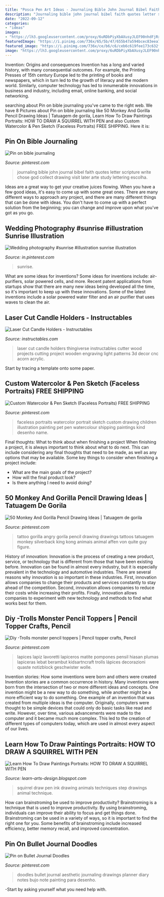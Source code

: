 ```yaml
---
title: "Posca Pen Art Ideas - Journaling Bible John Journal Bibel Faith Quotes Letter Scripture Write Chose God Collect Drawing Visit Later Arte Study Lettering Escolha"
description: "Journaling bible john journal bibel faith quotes letter scripture write chose god collect drawing visit later arte study lettering escolha"
date: "2022-09-12"
categories:
- "ideas"
images:
- "https://lh3.googleusercontent.com/proxy/6uRDbPiyXbAXusyJLEF90nhdFjRx5UMgdVFvuQ4oEE2f5S2PDRf1JJuxamwo5-3tblvLLV4WPeEmqfJZ9WCGSSPXCjaqi1A74ySWOo2HSM1o_12Ft4YbOFVwvJym0_kLGZgeb4o-V7gbyZs=w1200-h630-p-k-no-nu"
featuredImage: "https://i.pinimg.com/736x/65/5b/47/655b47a594bcec83eea7e698a79d2550.jpg"
featured_image: "https://i.pinimg.com/736x/ce/b6/c6/ceb6c619fee173c632f13eed42ef285e.jpg"
image: "https://lh3.googleusercontent.com/proxy/6uRDbPiyXbAXusyJLEF90nhdFjRx5UMgdVFvuQ4oEE2f5S2PDRf1JJuxamwo5-3tblvLLV4WPeEmqfJZ9WCGSSPXCjaqi1A74ySWOo2HSM1o_12Ft4YbOFVwvJym0_kLGZgeb4o-V7gbyZs=w1200-h630-p-k-no-nu"
---
```



Invention: Origins and consequences
Invention has a long and varied history, with many consequential outcomes. For example, the Printing Presses of 15th century Europe led to the printing of books and newspapers, which in turn led to the growth of literacy and the modern world. Similarly, computer technology has led to innumerable innovations in business and industry, including email, online banking, and social networking.

	

		
searching about Pin on bible journaling you've came to the right web. We have 8 Pictures about Pin on bible journaling like 50 Monkey And Gorilla Pencil Drawing Ideas | Tatuagem de gorila, Learn How To Draw Paintings Portraits: HOW TO DRAW A SQUIRREL WITH PEN and also Custom Watercolor &amp; Pen Sketch (Faceless Portraits) FREE SHIPPING. Here it is:
		
    
## Pin On Bible Journaling

<img loading=lazy src="https://i.pinimg.com/736x/09/8e/77/098e774e7cb726caef5cb9f07c1c9adb.jpg" onerror="this.onerror=null;this.src='https://tse2.mm.bing.net/th?id=OIP.xgBcuZgFa8qLOsWh6zYw3wHaJ3&amp;pid=15.1';" alt="Pin on bible journaling">

_Source: pinterest.com_

>journaling bible john journal bibel faith quotes letter scripture write chose god collect drawing visit later arte study lettering escolha. 

	

Ideas are a great way to get your creative juices flowing. When you have a few good ideas, it's easy to come up with some great ones. There are many different ways to approach any project, and there are many different things that can be done with ideas. You don't have to come up with a perfect solution from the beginning; you can change and improve upon what you've got as you go.

    
## Wedding Photography #sunrise #illustration Sunrise Illustration

<img loading=lazy src="https://i.pinimg.com/736x/ce/b6/c6/ceb6c619fee173c632f13eed42ef285e.jpg" onerror="this.onerror=null;this.src='https://tse2.mm.bing.net/th?id=OIP.ZcB0_2HWLvveaylBOqoRPwHaLb&amp;pid=15.1';" alt="Wedding photography #sunrise #illustration sunrise illustration">

_Source: in.pinterest.com_

>sunrise. 

	

What are some ideas for inventions?
Some ideas for inventions include: air-purifiers, solar powered cells, and more. Recent patent applications from startups show that there are many new ideas being developed all the time, so it's important to keep up with these innovations. Some of the latest inventions include a solar powered water filter and an air purifier that uses waves to clean the air.

    
## Laser Cut Candle Holders - Instructables

<img loading=lazy src="https://cdn.instructables.com/ORIG/FM8/4EYN/HHS9EINT/FM84EYNHHS9EINT.jpg?width=2100" onerror="this.onerror=null;this.src='https://tse4.mm.bing.net/th?id=OIP.voozRNxIZR-aWgzS_Q4VnQHaE8&amp;pid=15.1';" alt="Laser Cut Candle Holders - Instructables">

_Source: instructables.com_

>laser cut candle holders thingiverse instructables cutter wood projects cutting project wooden engraving light patterns 3d decor cnc acorn acrylic. 

	

Start by tracing a template onto some paper.

    
## Custom Watercolor &amp; Pen Sketch (Faceless Portraits) FREE SHIPPING

<img loading=lazy src="https://i.pinimg.com/736x/a3/cc/ad/a3ccad5228fbab87da1c6104fec36eae.jpg" onerror="this.onerror=null;this.src='https://tse2.mm.bing.net/th?id=OIP.OWlKfICXOTwXFTgJF9DmywHaJ3&amp;pid=15.1';" alt="Custom Watercolor &amp; Pen Sketch (Faceless Portraits) FREE SHIPPING">

_Source: pinterest.com_

>faceless portraits watercolor portrait sketch custom drawing children illustration painting pet pen watercolour shipping paintings kind desenho name. 

	

Final thoughts: What to think about when finishing a project
When finishing a project, it is always important to think about what to do next. This can include considering any final thoughts that need to be made, as well as any options that may be available. Some key things to consider when finishing a project include:
- What are the main goals of the project?
- How will the final product look?
- Is there anything I need to avoid doing?

    
## 50 Monkey And Gorilla Pencil Drawing Ideas | Tatuagem De Gorila

<img loading=lazy src="https://i.pinimg.com/736x/65/5b/47/655b47a594bcec83eea7e698a79d2550.jpg" onerror="this.onerror=null;this.src='https://tse1.mm.bing.net/th?id=OIP.vCJJN1hQHARZHY1NbpNV6gHaHa&amp;pid=15.1';" alt="50 Monkey And Gorilla Pencil Drawing Ideas | Tatuagem de gorila">

_Source: pinterest.com_

>tattoo gorilla angry gorila pencil drawing drawings tattoos tatuagem monkey silverback king kong animais animal affen von quite guy figure. 

	

History of innovation:
Innovation is the process of creating a new product, service, or technology that is different from those that have been existing before. Innovation can be found in almost every industry, but it is especially prevalent in the technology and automotive industries. There are several reasons why innovation is so important in these industries. First, innovation allows companies to change their products and services constantly to stay ahead of the competition. Second, innovation allows companies to reduce their costs while increasing their profits. Finally, innovation allows companies to experiment with new technology and methods to find what works best for them.

    
## Diy -Trolls Monster Pencil Toppers | Pencil Topper Crafts, Pencil

<img loading=lazy src="https://i.pinimg.com/736x/36/9a/88/369a88de853b5508979670c9ac3bf16d.jpg" onerror="this.onerror=null;this.src='https://tse4.mm.bing.net/th?id=OIP.0aIR5KuxLKfJtCLQce8FnAHaJ3&amp;pid=15.1';" alt="Diy -Trolls monster pencil toppers | Pencil topper crafts, Pencil">

_Source: pinterest.com_

>lapices lapiz lavoretti lapiceros matite pompones pensil hiasan plumas lapiceras lebat berambut kidsartncraft trolls lápices decorazioni quaste notizblock geschwister wolle. 

	

Invention stories: How some inventions were born and others were created
Invention stories are a common occurrence in history. Many inventions were born from the intersection of two or more different ideas and concepts. One invention might be a new way to do something, while another might be a more efficient way to do something. 
One example of an invention that was created from multiple ideas is the computer. Originally, computers were thought to be simple devices that could only do basic tasks like read and write. However, over time, various advancements were made to the computer and it became much more complex. This led to the creation of different types of computers today, which are used in almost every aspect of our lives.

    
## Learn How To Draw Paintings Portraits: HOW TO DRAW A SQUIRREL WITH PEN

<img loading=lazy src="https://lh3.googleusercontent.com/proxy/6uRDbPiyXbAXusyJLEF90nhdFjRx5UMgdVFvuQ4oEE2f5S2PDRf1JJuxamwo5-3tblvLLV4WPeEmqfJZ9WCGSSPXCjaqi1A74ySWOo2HSM1o_12Ft4YbOFVwvJym0_kLGZgeb4o-V7gbyZs=w1200-h630-p-k-no-nu" onerror="this.onerror=null;this.src='https://tse3.mm.bing.net/th?id=OIP.zgrt3f9RP7ZoaL2ShGXNowAAAA&amp;pid=15.1';" alt="Learn How To Draw Paintings Portraits: HOW TO DRAW A SQUIRREL WITH PEN">

_Source: learn-arts-design.blogspot.com_

>squirrel draw pen ink drawing animals techniques step drawings animal technique. 

	

How can brainstroming be used to improve productivity?
Brainstroming is a technique that is used to improve productivity. By using brainstroming, individuals can improve their ability to focus and get things done. Brainstroming can be used in a variety of ways, so it is important to find the right one for you. Some benefits of brainstroming include increased efficiency, better memory recall, and improved concentration.

    
## Pin On Bullet Journal Doodles

<img loading=lazy src="https://i.pinimg.com/736x/2f/18/65/2f18651b9da317f0c782d337860af68d.jpg" onerror="this.onerror=null;this.src='https://tse3.mm.bing.net/th?id=OIP.1E6Oo5rZuDlq07kyU5GMFAHaJ_&amp;pid=15.1';" alt="Pin on Bullet Journal Doodles">

_Source: pinterest.com_

>doodles bullet journal aesthetic journaling drawings planner diary notes bujo note painting para desenho. 

	

-Start by asking yourself what you need help with.

